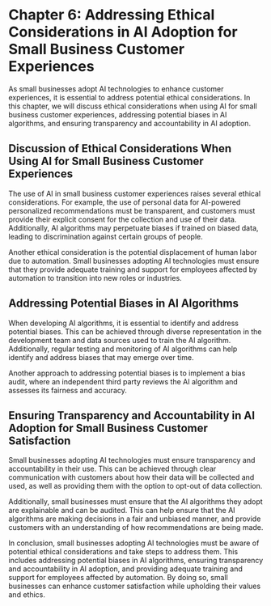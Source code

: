 Chapter 6: Addressing Ethical Considerations in AI Adoption for Small Business Customer Experiences
===================================================================================================

As small businesses adopt AI technologies to enhance customer experiences, it is essential to address potential ethical considerations. In this chapter, we will discuss ethical considerations when using AI for small business customer experiences, addressing potential biases in AI algorithms, and ensuring transparency and accountability in AI adoption.

Discussion of Ethical Considerations When Using AI for Small Business Customer Experiences
------------------------------------------------------------------------------------------

The use of AI in small business customer experiences raises several ethical considerations. For example, the use of personal data for AI-powered personalized recommendations must be transparent, and customers must provide their explicit consent for the collection and use of their data. Additionally, AI algorithms may perpetuate biases if trained on biased data, leading to discrimination against certain groups of people.

Another ethical consideration is the potential displacement of human labor due to automation. Small businesses adopting AI technologies must ensure that they provide adequate training and support for employees affected by automation to transition into new roles or industries.

Addressing Potential Biases in AI Algorithms
--------------------------------------------

When developing AI algorithms, it is essential to identify and address potential biases. This can be achieved through diverse representation in the development team and data sources used to train the AI algorithm. Additionally, regular testing and monitoring of AI algorithms can help identify and address biases that may emerge over time.

Another approach to addressing potential biases is to implement a bias audit, where an independent third party reviews the AI algorithm and assesses its fairness and accuracy.

Ensuring Transparency and Accountability in AI Adoption for Small Business Customer Satisfaction
------------------------------------------------------------------------------------------------

Small businesses adopting AI technologies must ensure transparency and accountability in their use. This can be achieved through clear communication with customers about how their data will be collected and used, as well as providing them with the option to opt-out of data collection.

Additionally, small businesses must ensure that the AI algorithms they adopt are explainable and can be audited. This can help ensure that the AI algorithms are making decisions in a fair and unbiased manner, and provide customers with an understanding of how recommendations are being made.

In conclusion, small businesses adopting AI technologies must be aware of potential ethical considerations and take steps to address them. This includes addressing potential biases in AI algorithms, ensuring transparency and accountability in AI adoption, and providing adequate training and support for employees affected by automation. By doing so, small businesses can enhance customer satisfaction while upholding their values and ethics.



